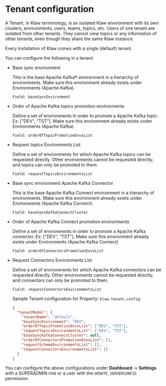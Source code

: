 # Tenant configuration

A Tenant, in Klaw terminology, is an isolated Klaw environment with its
own clusters, environments, users, teams, topics, etc. Users of one
tenant are isolated from other tenants. They cannot view topics or any
information of other tenants, even though they share the same Klaw
instance.

Every installation of Klaw comes with a single (default) tenant.

You can configure the following in a tenant:

- Base sync environment

  This is the base Apache Kafka® environment in a hierarchy of
  environments. Make sure this environment already exists under
  Environments (Apache Kafka).

      Field: baseSyncEnvironment

- Order of Apache Kafka topics promotion environments

  Define a set of environments in order to promote a
  Apache Kafka topic. Ex: \[\"DEV\", \"TST\"\]. Make sure this
  environment already exists under Environments (Apache Kafka)

      Field: orderOfTopicPromotionEnvsList

- Request topics Environments List

  Define a set of environments for which Apache Kafka topics can be
  requested directly. Other environments cannot be requested
  directly, and topics can only be promoted to them.

      Field: requestTopicsEnvironmentsList

- Base sync environment Apache Kafka Connector

  This is the base Apache Kafka Connect environment in a hierarchy of
  environments. Make sure this environment already exists under
  Environments (Apache Kafka Connect).

      Field: baseSyncKafkaConnectCluster

- Order of Apache Kafka Connect promotion environments

  Define a set of environments in order to promote a Apache
  Kafka connector. Ex: \[\"DEV\", \"TST\"\]. Make sure this
  environment already exists under Environments (Apache Kafka Connect)

      Field: orderOfConnectorsPromotionEnvsList

- Request Connectors Environments List

  Define a set of environments for which Apache Kafka connectors can be
  requested directly. Other environments cannot be requested
  directly, and connectors can only be promoted to them.

      Field: requestConnectorsEnvironmentsList

  Sample Tenant configuration for Property: `klaw.tenant.config`:

  ```json
  {
    "tenantModel": {
      "tenantName": "default",
      "baseSyncEnvironment": "DEV",
      "orderOfTopicPromotionEnvsList": ["DEV", "TST"],
      "requestTopicsEnvironmentsList": ["DEV", "TST"],
      "baseSyncKafkaConnectCluster": null,
      "orderOfConnectorsPromotionEnvsList": [],
      "requestSchemaEnvironmentsList": [],
      "requestConnectorsEnvironmentsList": []
    }
  }
  ```

You can configure the above configurations under **Dashboard** -\>
**Settings** with a SUPERADMIN role or a user with the
`UPDATE_SERVERCONFIG` permission.
